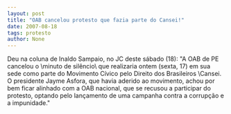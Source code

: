 ```yaml
---
layout: post
title: "OAB cancelou protesto que fazia parte do Cansei!"
date: 2007-08-18
tags: protesto
author: None
---
```

Deu na coluna de Inaldo Sampaio, no JC deste s&aacute;bado (18):
&quot;A OAB de PE cancelou o \minuto de sil&ecirc;ncio\ que realizaria ontem (sexta, 17) em sua sede como parte do Movimento C&iacute;vico pelo Direito dos Brasileiros \Cansei\. O presidente Jayme Asfora, que havia aderido ao movimento, achou por bem ficar alinhado com a OAB nacional, que se recusou a participar do protesto, optando pelo lan&ccedil;amento de uma campanha contra a corrup&ccedil;&atilde;o e a impunidade.&quot; 